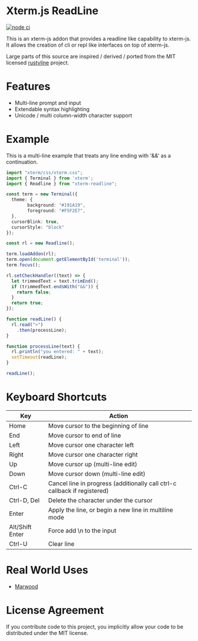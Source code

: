 # Xterm.js ReadLine
[![node ci](https://github.com/strtok/xterm-readline/actions/workflows/node.js.yml/badge.svg)](https://github.com/strtok/xterm-readline/actions/workflows/node.js.yml)

This is an xterm-js addon that provides a readline like capability to xterm-js. It allows the creation of cli or repl like interfaces on top of xterm-js.

Large parts of this source are inspired / derived / ported from the MIT licensed [rustyline](https://github.com/kkawakam/rustyline) project.

# Features

* Multi-line prompt and input
* Extendable syntax highlighting
* Unicode / multi column-width character support

# Example

This is a multi-line example that treats any line ending with '&&' as a continuation.

```typescript
import "xterm/css/xterm.css";
import { Terminal } from 'xterm';
import { Readline } from "xterm-readline";

const term = new Terminal({
  theme: {
        background: "#191A19",
        foreground: "#F5F2E7",
  },
  cursorBlink: true,
  cursorStyle: "block"
});

const rl = new Readline();

term.loadAddon(rl);
term.open(document.getElementById('terminal'));
term.focus();

rl.setCheckHandler((text) => {
  let trimmedText = text.trimEnd();
  if (trimmedText.endsWith("&&")) {
    return false;
  }
  return true;
});

function readLine() {
  rl.read(">")
    .then(processLine);
}

function processLine(text) {
  rl.println("you entered: " + text);
  setTimeout(readLine);
}

readLine();
```

# Keyboard Shortcuts

Key             | Action
---------       | ------
Home            | Move cursor to the beginning of line
End             | Move cursor to end of line
Left            | Move cursor one character left
Right           | Move cursor one character right
Up              | Move cursor up (multi-line edit)
Down            | Move cursor down (multi-line edit)
Ctrl-C          | Cancel line in progress (additionally call ctrl-c callback if registered)
Ctrl-D, Del     | Delete the character under the cursor
Enter           | Apply the line, or begin a new line in multiline mode
Alt/Shift Enter | Force add \n to the input
Ctrl-U       | Clear line

# Real World Uses

* [Marwood](https://github.com/strtok/marwood)

# License Agreement

If you contribute code to this project, you implicitly allow your code to be distributed under the MIT license. 
